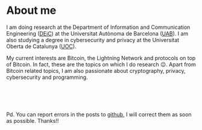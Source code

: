 
# About me

I am doing research at the Department of Information and Communication Engineering ([DEiC](https://deic.uab.cat/)) at the Universitat Autònoma de Barcelona ([UAB](https://www.uab.cat/)). I am also studying a degree in cybersecurity and privacy at the Universitat Oberta de Catalunya ([UOC](https://www.uoc.edu)).

My current interests are Bitcoin, the Lightning Network and protocols on top of Bitcoin. In fact, these are the topics on which I do research 😉. Apart from Bitcoin related topics, I am also passionate about cryptography, privacy, cybersecurity and programming.

\
\
\
\
Pd. You can report errors in the posts to [github](https://github.com/polespinasa/website), I will correct them as soon as possible. Thanks!!